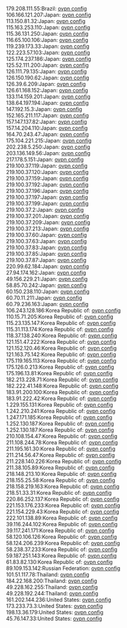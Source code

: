 179.208.111.55:Brazil: [ovpn config](vpn/179_208_111_55.ovpn)  
106.166.121.207:Japan: [ovpn config](vpn/106_166_121_207.ovpn)  
113.150.81.32:Japan: [ovpn config](vpn/113_150_81_32.ovpn)  
115.163.253.110:Japan: [ovpn config](vpn/115_163_253_110.ovpn)  
115.36.131.250:Japan: [ovpn config](vpn/115_36_131_250.ovpn)  
116.65.100.106:Japan: [ovpn config](vpn/116_65_100_106.ovpn)  
119.239.173.33:Japan: [ovpn config](vpn/119_239_173_33.ovpn)  
122.223.57.103:Japan: [ovpn config](vpn/122_223_57_103.ovpn)  
125.174.237.186:Japan: [ovpn config](vpn/125_174_237_186.ovpn)  
125.52.111.200:Japan: [ovpn config](vpn/125_52_111_200.ovpn)  
126.111.79.135:Japan: [ovpn config](vpn/126_111_79_135.ovpn)  
126.150.190.62:Japan: [ovpn config](vpn/126_150_190_62.ovpn)  
126.39.6.209:Japan: [ovpn config](vpn/126_39_6_209.ovpn)  
126.61.168.152:Japan: [ovpn config](vpn/126_61_168_152.ovpn)  
133.114.159.201:Japan: [ovpn config](vpn/133_114_159_201.ovpn)  
138.64.197.194:Japan: [ovpn config](vpn/138_64_197_194.ovpn)  
147.192.15.3:Japan: [ovpn config](vpn/147_192_15_3.ovpn)  
152.165.211.117:Japan: [ovpn config](vpn/152_165_211_117.ovpn)  
157.147.137.82:Japan: [ovpn config](vpn/157_147_137_82.ovpn)  
157.14.204.110:Japan: [ovpn config](vpn/157_14_204_110.ovpn)  
164.70.243.47:Japan: [ovpn config](vpn/164_70_243_47.ovpn)  
175.104.221.215:Japan: [ovpn config](vpn/175_104_221_215.ovpn)  
202.238.5.250:Japan: [ovpn config](vpn/202_238_5_250.ovpn)  
203.136.149.56:Japan: [ovpn config](vpn/203_136_149_56.ovpn)  
217.178.5.151:Japan: [ovpn config](vpn/217_178_5_151.ovpn)  
219.100.37.119:Japan: [ovpn config](vpn/219_100_37_119.ovpn)  
219.100.37.120:Japan: [ovpn config](vpn/219_100_37_120.ovpn)  
219.100.37.159:Japan: [ovpn config](vpn/219_100_37_159.ovpn)  
219.100.37.192:Japan: [ovpn config](vpn/219_100_37_192.ovpn)  
219.100.37.196:Japan: [ovpn config](vpn/219_100_37_196.ovpn)  
219.100.37.197:Japan: [ovpn config](vpn/219_100_37_197.ovpn)  
219.100.37.199:Japan: [ovpn config](vpn/219_100_37_199.ovpn)  
219.100.37.2:Japan: [ovpn config](vpn/219_100_37_2.ovpn)  
219.100.37.201:Japan: [ovpn config](vpn/219_100_37_201.ovpn)  
219.100.37.209:Japan: [ovpn config](vpn/219_100_37_209.ovpn)  
219.100.37.213:Japan: [ovpn config](vpn/219_100_37_213.ovpn)  
219.100.37.60:Japan: [ovpn config](vpn/219_100_37_60.ovpn)  
219.100.37.63:Japan: [ovpn config](vpn/219_100_37_63.ovpn)  
219.100.37.83:Japan: [ovpn config](vpn/219_100_37_83.ovpn)  
219.100.37.85:Japan: [ovpn config](vpn/219_100_37_85.ovpn)  
219.100.37.87:Japan: [ovpn config](vpn/219_100_37_87.ovpn)  
220.99.62.184:Japan: [ovpn config](vpn/220_99_62_184.ovpn)  
27.94.174.162:Japan: [ovpn config](vpn/27_94_174_162.ovpn)  
49.156.229.21:Japan: [ovpn config](vpn/49_156_229_21.ovpn)  
58.85.70.242:Japan: [ovpn config](vpn/58_85_70_242.ovpn)  
60.150.238.110:Japan: [ovpn config](vpn/60_150_238_110.ovpn)  
60.70.11.211:Japan: [ovpn config](vpn/60_70_11_211.ovpn)  
60.79.236.163:Japan: [ovpn config](vpn/60_79_236_163.ovpn)  
106.243.128.186:Korea Republic of: [ovpn config](vpn/106_243_128_186.ovpn)  
110.15.71.205:Korea Republic of: [ovpn config](vpn/110_15_71_205.ovpn)  
115.23.135.147:Korea Republic of: [ovpn config](vpn/115_23_135_147.ovpn)  
115.31.113.174:Korea Republic of: [ovpn config](vpn/115_31_113_174.ovpn)  
118.37.138.240:Korea Republic of: [ovpn config](vpn/118_37_138_240.ovpn)  
121.151.47.222:Korea Republic of: [ovpn config](vpn/121_151_47_222.ovpn)  
121.152.120.46:Korea Republic of: [ovpn config](vpn/121_152_120_46.ovpn)  
121.163.75.142:Korea Republic of: [ovpn config](vpn/121_163_75_142.ovpn)  
175.119.165.113:Korea Republic of: [ovpn config](vpn/175_119_165_113.ovpn)  
175.126.0.213:Korea Republic of: [ovpn config](vpn/175_126_0_213.ovpn)  
175.196.13.81:Korea Republic of: [ovpn config](vpn/175_196_13_81.ovpn)  
182.213.228.71:Korea Republic of: [ovpn config](vpn/182_213_228_71.ovpn)  
182.222.41.148:Korea Republic of: [ovpn config](vpn/182_222_41_148.ovpn)  
183.91.200.100:Korea Republic of: [ovpn config](vpn/183_91_200_100.ovpn)  
183.91.222.42:Korea Republic of: [ovpn config](vpn/183_91_222_42.ovpn)  
1.229.155.131:Korea Republic of: [ovpn config](vpn/1_229_155_131.ovpn)  
1.242.210.241:Korea Republic of: [ovpn config](vpn/1_242_210_241.ovpn)  
1.247.171.185:Korea Republic of: [ovpn config](vpn/1_247_171_185.ovpn)  
1.252.130.187:Korea Republic of: [ovpn config](vpn/1_252_130_187.ovpn)  
1.252.130.187:Korea Republic of: [ovpn config](vpn/1_252_130_187.ovpn)  
210.108.154.47:Korea Republic of: [ovpn config](vpn/210_108_154_47.ovpn)  
211.108.244.78:Korea Republic of: [ovpn config](vpn/211_108_244_78.ovpn)  
211.195.161.30:Korea Republic of: [ovpn config](vpn/211_195_161_30.ovpn)  
211.214.56.47:Korea Republic of: [ovpn config](vpn/211_214_56_47.ovpn)  
211.228.140.226:Korea Republic of: [ovpn config](vpn/211_228_140_226.ovpn)  
211.38.105.89:Korea Republic of: [ovpn config](vpn/211_38_105_89.ovpn)  
218.148.213.10:Korea Republic of: [ovpn config](vpn/218_148_213_10.ovpn)  
218.155.25.58:Korea Republic of: [ovpn config](vpn/218_155_25_58.ovpn)  
218.158.219.163:Korea Republic of: [ovpn config](vpn/218_158_219_163.ovpn)  
218.51.33.31:Korea Republic of: [ovpn config](vpn/218_51_33_31.ovpn)  
220.86.252.137:Korea Republic of: [ovpn config](vpn/220_86_252_137.ovpn)  
221.153.176.233:Korea Republic of: [ovpn config](vpn/221_153_176_233.ovpn)  
221.154.229.43:Korea Republic of: [ovpn config](vpn/221_154_229_43.ovpn)  
222.101.138.89:Korea Republic of: [ovpn config](vpn/222_101_138_89.ovpn)  
39.116.244.102:Korea Republic of: [ovpn config](vpn/39_116_244_102.ovpn)  
39.117.241.171:Korea Republic of: [ovpn config](vpn/39_117_241_171.ovpn)  
58.120.106.126:Korea Republic of: [ovpn config](vpn/58_120_106_126.ovpn)  
58.124.206.239:Korea Republic of: [ovpn config](vpn/58_124_206_239.ovpn)  
58.238.37.233:Korea Republic of: [ovpn config](vpn/58_238_37_233.ovpn)  
59.187.251.143:Korea Republic of: [ovpn config](vpn/59_187_251_143.ovpn)  
61.83.82.130:Korea Republic of: [ovpn config](vpn/61_83_82_130.ovpn)  
89.109.153.142:Russian Federation: [ovpn config](vpn/89_109_153_142.ovpn)  
101.51.117.78:Thailand: [ovpn config](vpn/101_51_117_78.ovpn)  
184.22.168.200:Thailand: [ovpn config](vpn/184_22_168_200.ovpn)  
49.228.162.255:Thailand: [ovpn config](vpn/49_228_162_255.ovpn)  
49.228.192.244:Thailand: [ovpn config](vpn/49_228_192_244.ovpn)  
161.202.144.236:United States: [ovpn config](vpn/161_202_144_236.ovpn)  
173.233.73.3:United States: [ovpn config](vpn/173_233_73_3.ovpn)  
198.13.36.179:United States: [ovpn config](vpn/198_13_36_179.ovpn)  
45.76.147.33:United States: [ovpn config](vpn/45_76_147_33.ovpn)  
